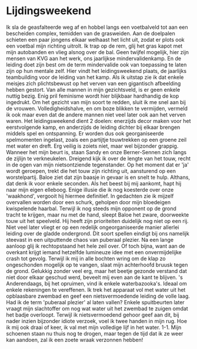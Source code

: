 # Lijdingsweekend

Ik sla de geasfalteerde weg af en hobbel langs een voetbalveld tot aan een bescheiden complex, temidden van de grasweiden. Aan de doelpalen schieten een paar jongens elkaar welhaast het licht uit, zodat er plots ook een voetbal mijn richting uitrolt. Ik trap op de rem, glij het gras kapot met mijn autobanden en vlieg alsnog over de bal. Geen twijfel mogelijk, hier zijn mensen van KVG aan het werk, ons jaarlijkse mindervalidenkamp. En de leiding doet zijn best om de term mindervalide ook van toepassing te laten zijn op hun mentale zelf.
Hier vindt het leidingsweekend plaats, de jaarlijks teambuilding voor de leiding van het kamp. Als ik uitstap zie ik dat enkele meisjes zich plichtsbewust op het verven van een gigantisch afbeelding hebben gestort. Van alle mannen in mijn gezichtsveld, is er geen enkele nuttig bezig. Enig pril feminisme wordt hier blijkbaar hardhandig de kop ingedrukt. Om het gezicht van mijn soort te redden, sluit ik me snel aan bij de vrouwen. Volledigheidshalve, en om boze blikken te vermijden, vermeld ik ook maar even dat de andere mannen niet veel later ook aan het verven waren.
Het leidingsweekend dient 2 doelen: enerzijds decor maken voor het eerstvolgende kamp, en anderzijds de leiding dichter bij elkaar brengen middels spel en ontspanning. Er worden dus ook georganiseerde spelmomenten ingelast, zoals een partijtje touwtrekken op een groene zeil met water en dreft. Erg veilig is zoiets niet, maar wel bijzonder grappig. Wanneer het mijn beurt is, staan Sandy en onze Berner-Sennen zich langs de zijlijn te verkneukelen. Dreigend kijk ik over de lengte van het touw, recht in de ogen van mijn nietsontziende tegenstander. Op het moment dat er 'ja' wordt geroepen, trekt die het touw zijn richting uit, aansturend op een worstelpartij. Baloe ziet dat zijn baasje in gevaar is en snelt te hulp. Althans, dat denk ik voor enkele seconden. Als het beest bij mij aankomt, hapt hij naar mijn eigen elleboog. Enige illusie die ik nog koesterde over onze 'waakhond', vergooit hij hiermee definitief. In gedachten zie ik mijzelf overvallen worden door een schurk, geholpen door mijn bloedeigen kwispelende haarbal.
Terwijl ik nog steeds mijn opponent op de grond tracht te krijgen, maar nu met de hand, sleept Baloe het zware, doorweekte touw uit het speelveld. Hij heeft zijn prioriteiten duidelijk nog niet op een rij.
Niet veel later vliegt er op een redelijk ongeorganiseerde manier allerlei leiding over de gladde ondergrond. Dit soort spellen eindigt bij ons namelijk steevast in een uitputtende chaos van puberaal plezier. Na een lange aanloop glij ik rechtopstaand het hele zeil over. Of toch bijna, want aan de overkant krijgt iemand hetzelfde lumineuze idee met een onvermijdelijke crash tot gevolg. Terwijl ik mij in alle bochten wring om de klap zo ongeschonden mogelijk op te vangen, slaat mijn achterhoofd bruusk tegen de grond. Gelukkig zonder veel erg, maar het beetje gezonde verstand dat niet door elkaar geschud werd, beveelt mij even aan de kant te blijven.
's Anderendaags, bij het opruimen, vind ik enkele waterbazooka's. Ideaal om enkele rekeningen te vereffenen. Ik trek het apparaat vol met water uit het opblaasbare zwembad en geef een nietsvermoedende leiding de volle laag. Had ik de term 'puberaal plezier' al laten vallen?
Enkele spuitbeurten later vraagt mijn slachtoffer om nog wat water uit het zwembad te zuigen omdat het badje overloopt. Terwijl ik nietsvermoedend gehoor geef aan dit, bij nader inzien bijzonder idiote verzoek, voel ik twee handen in mijn rug. Hoe ik mij ook draai of keer, ik val met mijn volledige lijf in het water. 1-1.
Mijn schoenen staan nu thuis nog te drogen, maar tegen de tijd dat ik ze weer kan aandoen, zal ik een zoete wraak verzonnen hebben!